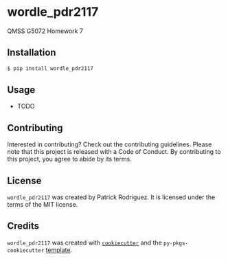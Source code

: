 # wordle_pdr2117

QMSS G5072 Homework 7

## Installation

```bash
$ pip install wordle_pdr2117
```

## Usage

- TODO

## Contributing

Interested in contributing? Check out the contributing guidelines. Please note that this project is released with a Code of Conduct. By contributing to this project, you agree to abide by its terms.

## License

`wordle_pdr2117` was created by Patrick Rodriguez. It is licensed under the terms of the MIT license.

## Credits

`wordle_pdr2117` was created with [`cookiecutter`](https://cookiecutter.readthedocs.io/en/latest/) and the `py-pkgs-cookiecutter` [template](https://github.com/py-pkgs/py-pkgs-cookiecutter).
